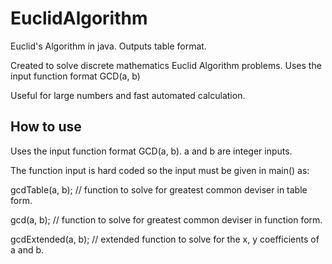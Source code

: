 # EuclidAlgorithm
Euclid's Algorithm in java. Outputs table format.

Created to solve discrete mathematics Euclid Algorithm problems. Uses the input function format GCD(a, b)

Useful for large numbers and fast automated calculation.

## How to use
Uses the input function format GCD(a, b). a and b are integer inputs.


The function input is hard coded so the input must be given in main() as:
  
gcdTable(a, b); // function to solve for greatest common deviser in table form.

gcd(a, b); // function to solve for greatest common deviser in function form.

gcdExtended(a, b); // extended function to solve for the x, y coefficients of a and b.
